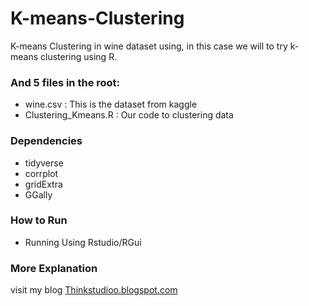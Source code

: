 # K-means-Clustering
K-means Clustering in wine dataset using, in this case we will to try k-means clustering using R.

### And 5 files in the root:
* wine.csv : This is the dataset from kaggle
* Clustering_Kmeans.R : Our code to clustering data

### Dependencies
* tidyverse
* corrplot
* gridExtra
* GGally
                  
### How to Run
* Running Using Rstudio/RGui

### More Explanation
visit my blog [Thinkstudioo.blogspot.com](https://thinkstudioo.blogspot.com/2018/07/clustering-data-menggunakan-k-means.html)
